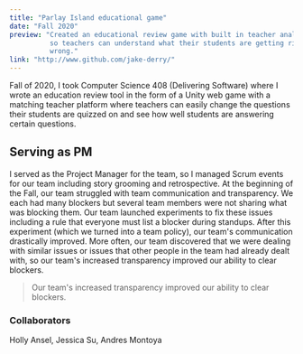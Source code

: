 ```yaml
---
title: "Parlay Island educational game"
date: "Fall 2020"
preview: "Created an educational review game with built in teacher analytics
          so teachers can understand what their students are getting right and
          wrong."
link: "http://www.github.com/jake-derry/"
---
```


Fall of 2020, I took Computer Science 408 (Delivering Software) where I wrote 
an education review tool in the form of a Unity web game with a matching teacher
platform where teachers can easily change the questions their students are
quizzed on and see how well students are answering certain questions.

## Serving as PM

I served as the Project Manager for the team, so I managed Scrum events for
our team including story grooming and retrospective. At the beginning of the
Fall, our team struggled with team communication and transparency. We each had
many blockers but several team members were not sharing what was blocking them.
Our team launched experiments to fix these issues including a rule that everyone
must list a blocker during standups. After this experiment (which we turned
into a team policy), our team's communication drastically improved. More often,
our team discovered that we were dealing with similar issues or issues that
other people in the team had already dealt with, so our team's increased
transparency improved our ability to clear blockers.

> Our team's increased transparency improved our ability to clear blockers.

### Collaborators

Holly Ansel, Jessica Su, Andres Montoya